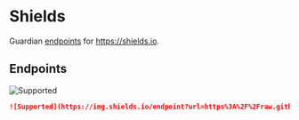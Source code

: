 # Shields

Guardian [endpoints](https://shields.io/endpoint) for https://shields.io.

## Endpoints

![Supported](https://img.shields.io/endpoint?url=https%3A%2F%2Fraw.githubusercontent.com%2Fguardian%2Fshields%2Fmain%2Fsupported.json)

```markdown
![Supported](https://img.shields.io/endpoint?url=https%3A%2F%2Fraw.githubusercontent.com%2Fguardian%2Fshields%2Fmain%2Fsupported.json)
```




